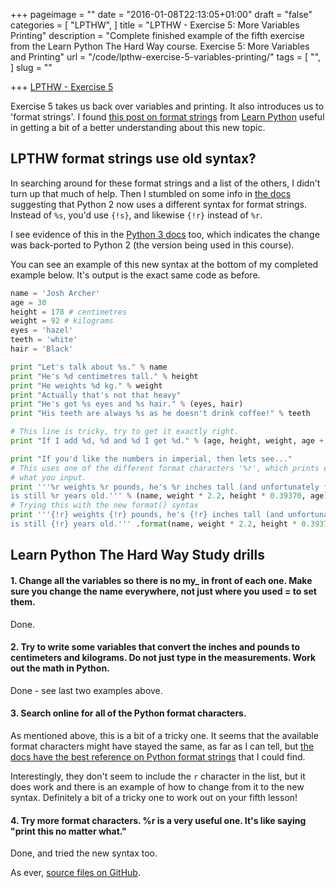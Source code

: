 +++
pageimage = ""
date = "2016-01-08T22:13:05+01:00"
draft = "false"
categories = [
  "LPTHW",
]
title = "LPTHW - Exercise 5: More Variables Printing"
description = "Complete finished example of the fifth exercise from the Learn Python The Hard Way course. Exercise 5: More Variables and Printing"
url = "/code/lpthw-exercise-5-variables-printing/"
tags = [
  "",
]
slug = ""

+++
[LPTHW - Exercise 5](http://learnpythonthehardway.org/book/ex5.html)

Exercise 5 takes us back over variables and printing. It also introduces us to 'format strings'. I found [this post on format strings](http://www.learnpython.org/en/String_Formatting) from [Learn Python](http://learnpython.org) useful in getting a bit of a better understanding about this new topic.

## LPTHW format strings use old syntax?

In searching around for these format strings and a list of the others, I didn't turn up that much of help. Then I stumbled on some info in [the docs](https://docs.python.org/2/library/string.html#format-examples) suggesting that Python 2 now uses a different syntax for format strings. Instead of `%s`, you'd use `{!s}`, and likewise `{!r}` instead of `%r`.

I see evidence of this in the [Python 3 docs](https://docs.python.org/3.1/whatsnew/2.6.html#pep-3101) too, which indicates the change was back-ported to Python 2 (the version being used in this course). 

You can see an example of this new syntax at the bottom of my completed example below. It's output is the exact same code as before. 

```python
name = 'Josh Archer'
age = 30
height = 178 # centimetres 
weight = 92 # kilograms
eyes = 'hazel'
teeth = 'white'
hair = 'Black'

print "Let's talk about %s." % name
print "He's %d centimetres tall." % height
print "He weights %d kg." % weight
print "Actually that's not that heavy"
print "He's got %s eyes and %s hair." % (eyes, hair)
print "His teeth are always %s as he doesn't drink coffee!" % teeth

# This line is tricky, try to get it exactly right.
print "If I add %d, %d and %d I get %d." % (age, height, weight, age + height + weight)

print "If you'd like the numbers in imperial, then lets see..."
# This uses one of the different format characters '%r', which prints exactly
# what you input.
print '''%r weights %r pounds, he's %r inches tall (and unfortunately for him) 
is still %r years old.''' % (name, weight * 2.2, height * 0.39370, age)
# Trying this with the new format() syntax
print '''{!r} weights {!r} pounds, he's {!r} inches tall (and unfortunately for him) 
is still {!r} years old.''' .format(name, weight * 2.2, height * 0.39370, age)
``` 

## Learn Python The Hard Way Study drills

#### 1. Change all the variables so there is no my_ in front of each one. Make sure you change the name everywhere, not just where you used = to set them.

Done.

#### 2. Try to write some variables that convert the inches and pounds to centimeters and kilograms. Do not just type in the measurements. Work out the math in Python.

Done - see last two examples above.

#### 3. Search online for all of the Python format characters.

As mentioned above, this is a bit of a tricky one. It seems that the available format characters might have stayed the same, as far as I can tell, but [the docs have the best reference on Python format strings](https://docs.python.org/2/library/string.html#format-specification-mini-language) that I could find. 

Interestingly, they don't seem to include the `r` character in the list, but it does work and there is an example of how to change from it to the new syntax. Definitely a bit of a tricky one to work out on your fifth lesson!

#### 4. Try more format characters. %r is a very useful one. It's like saying "print this no matter what."

Done, and tried the new syntax too. 

As ever, [source files on GitHub](https://github.com/PuffinBlue/LPTHW).
